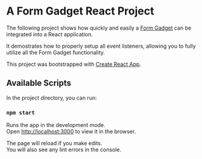 # A Form Gadget React Project

The following project shows how quickly and easily a [Form Gadget](https://www.formgadget.com/serverless_react_form_builder.html) can be integrated into a React application.

It demostrates how to properly setup all event listeners, allowing you to fully utilize all the Form Gadget functionality.

This project was bootstrapped with [Create React App](https://github.com/facebook/create-react-app).

## Available Scripts

In the project directory, you can run:

### `npm start`

Runs the app in the development mode.\
Open [http://localhost:3000](http://localhost:3000) to view it in the browser.

The page will reload if you make edits.\
You will also see any lint errors in the console.


